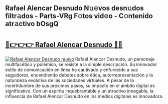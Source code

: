 ## Rafael Alencar Desnudo N𝚞𝚎vos desn𝚞dos filtr𝚊dos - Parts-VRg F𝚘tos vid𝚎o - C𝚘ntenido atr𝚊ctivo bOsgQ

# <h2><a href="http://mb5ht8.tromn.icu/?c=Rafael+Alencar+Desnudo">🔗👉👉👉 Rafael Alencar Desnudo 🔗🔗</a></h2>

[![Rafael Alencar Desnudo nuevo](https://i.imgur.com/pEAQMta.gif)](http://mb5ht8.tromn.icu/?c=Rafael+Alencar+Desnudo)
Rafael Alencar Desnudo, un personaje multifacético y polémico, se resiste a la simple descripción. Su innovador estilo de comunicación en línea ha cautivado y enfurecido a sus seguidores, encendiendo debates sobre ética, autorrepresentación y la naturaleza evolutiva de las sociedades virtuales. A pesar de la incertidumbre de sus próximos pasos, su impacto en el ámbito digital es significativo. Con un espíritu inquebrantable y un atractivo innegable, la influencia de Rafael Alencar Desnudo en los medios digitales es innovadora.
